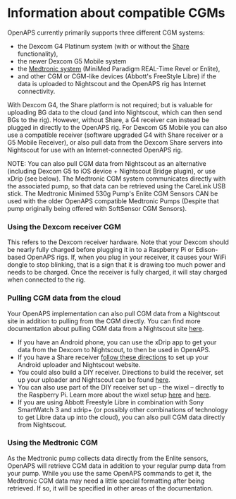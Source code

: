 # Information about compatible CGMs
OpenAPS currently primarily supports three different CGM systems: 
* the Dexcom G4 Platinum system (with or without the [Share](http://www.dexcom.com/dexcom-g4-platinum-share) functionality), 
* the newer Dexcom G5 Mobile system
* the [Medtronic system](https://www.medtronicdiabetes.com/treatment-and-products/enlite-sensor) (MiniMed Paradigm REAL-Time Revel or Enlite),  
* and other CGM or CGM-like devices (Abbott's FreeStyle Libre) if the data is uploaded to Nightscout and the OpenAPS rig has Internet connectivity.

With Dexcom G4, the Share platform is not required; but is valuable for uploading BG data to the cloud (and into Nightscout, which can then send BGs to the rig). However, without Share, a G4 receiver can instead be plugged in directly to the OpenAPS rig. For Dexcom G5 Mobile you can also use a compatible receiver (software upgraded G4 with Share receiver or a G5 Mobile Receiver), or also pull data from the Dexcom Share servers into Nightscout for use with an Internet-connected OpenAPS rig.

NOTE: You can also pull CGM data from Nightscout as an alternative (including Dexcom G5 to iOS device + Nightscout Bridge plugin), or use xDrip (see below). The Medtronic CGM system communicates directly with the associated pump, so that data can be retrieved using the CareLink USB stick. The Medtronic Minimed 530g Pump's Enlite CGM Sensors CAN be used with the older OpenAPS compatible Medtronic Pumps (Despite that pump originally being offered with SoftSensor CGM Sensors).

### Using the Dexcom receiver CGM

This refers to the Dexcom receiver hardware. Note that your Dexcom should be nearly fully charged before plugging it in to a Raspberry Pi or Edison-based OpenAPS rigs. If, when you plug in your receiver, it causes your WiFi dongle to stop blinking, that is a sign that it is drawing too much power and needs to be charged. Once the receiver is fully charged, it will stay charged when connected to the rig.

### Pulling CGM data from the cloud

Your OpenAPS implementation can also pull CGM data from a Nightscout site in addition to pulling from the CGM directly. You can find more documentation about pulling CGM data from a Nightscout site [here](https://openaps.readthedocs.io/en/latest/docs/While%20You%20Wait%20For%20Gear/nightscout-setup.html).
  
* If you have an Android phone, you can use the xDrip app to get your data from the Dexcom to Nightscout, to then be used in OpenAPS.
* If you have a Share receiver [follow these directions](http://www.nightscout.info/wiki/welcome/nightscout-with-xdrip-and-dexcom-share-wireless) to set up your Android uploader and Nightscout website.
* You could also build a DIY receiver. Directions to build the receiver, set up your uploader and Nightscout can be found [here](http://www.nightscout.info/wiki/nightscout-with-xdrip-wireless-bridge).
* You can also use part of the DIY receiver set up - the wixel – directly to the Raspberry Pi. Learn more about the wixel setup [here](https://github.com/jamorham/python-usb-wixel-xdrip) and [here](https://github.com/ochenmiller/wixelpi_uploader).
* If you are using Abbott Freestyle Libre in combination with Sony SmartWatch 3 and xdrip+ (or possibly other combinations of technology to get Libre data up into the cloud), you can also pull CGM data directly from Nightscout.


### Using the Medtronic CGM

As the Medtronic pump collects data directly from the Enlite sensors, OpenAPS will retrieve CGM data in addition to your regular pump data from your pump. While you use the same OpenAPS commands to get it, the Medtronic CGM data may need a little special formatting after being retrieved. If so, it will be specified in other areas of the documentation.

